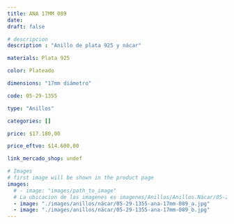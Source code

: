 ```yaml
---
title: ANA 17MM 089
date: 
draft: false

# descripcion
description : "Anillo de plata 925 y nácar"

materials: Plata 925

color: Plateado

dimensions: "17mm diámetro"

code: 05-29-1355

type: "Anillos"

categories: []

price: $17.180,00

price_eftvo: $14.600,00

link_mercado_shop: undef

# Images
# first image will be shown in the product page
images:
  # - image: "images/path_to_image"
  # La ubicacion de las imagenes es imagenes/Anillos/Anillos.Nácar/05-29-1355-ana-17mm-089
  - image: "./images/anillos/nácar/05-29-1355-ana-17mm-089_a.jpg"
  - image: "./images/anillos/nácar/05-29-1355-ana-17mm-089_b.jpg"
---
```

